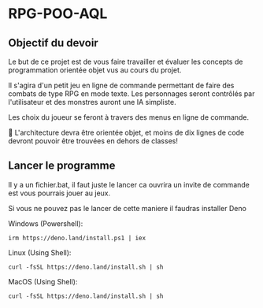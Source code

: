 # RPG-POO-AQL

## Objectif du devoir

Le but de ce projet est de vous faire travailler et évaluer les concepts de programmation orientée objet vus au cours du projet.

Il s'agira d'un petit jeu en ligne de commande permettant de faire des combats de type RPG en mode texte. Les personnages seront contrôlés par l'utilisateur et des monstres auront une IA simpliste.

Les choix du joueur se feront à travers des menus en ligne de commande.

🚧 L'architecture devra être orientée objet, et moins de dix lignes de code devront pouvoir être trouvées en dehors de classes!

## Lancer le programme

Il y a un fichier.bat, il faut juste le lancer ca ouvrira un invite de commande est vous pourrais jouer au jeux.

Si vous ne pouvez pas le lancer de cette  maniere il faudras installer Deno 

Windows (Powershell):
```
irm https://deno.land/install.ps1 | iex
```

Linux (Using Shell):

```
curl -fsSL https://deno.land/install.sh | sh
```

MacOS (Using Shell):

```
curl -fsSL https://deno.land/install.sh | sh
```
